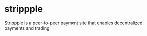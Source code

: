 # strippple
Strippple is a peer-to-peer payment site that enables decentralized payments and trading
